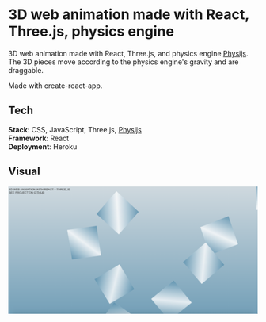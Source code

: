 # 3D web animation made with React, Three.js, physics engine

3D web animation made with React, Three.js, and physics engine [Physijs](https://github.com/chandlerprall/Physijs).<br /> The 3D pieces move according to the physics engine's gravity and are draggable. <br />

Made with create-react-app.

## Tech

**Stack**: CSS, JavaScript, Three.js, [Physijs](https://github.com/chandlerprall/Physijs)<br />
**Framework**: React <br />
**Deployment**: Heroku

## Visual

![screenshot](screenshot.png)
